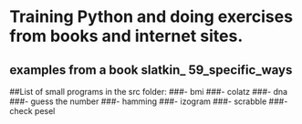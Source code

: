 # Training Python and doing exercises from books and internet sites.
## examples from a book slatkin_ 59_specific_ways
##List of small programs in the src folder:
###- bmi
###- colatz
###- dna
###- guess the number
###- hamming
###- izogram
###- scrabble
###- check pesel